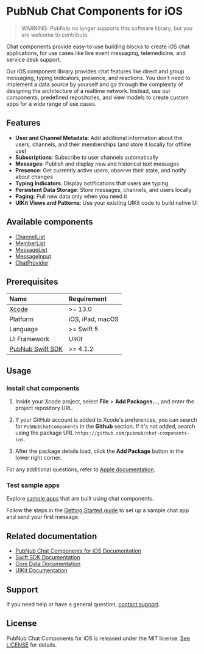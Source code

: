 # PubNub Chat Components for iOS

> WARNING: PubNub no longer supports this software library, but you are welcome to contribute.

Chat components provide easy-to-use building blocks to create iOS chat applications, for use cases like live event messaging, telemedicine, and service desk support.

Our iOS component library provides chat features like direct and group messaging, typing indicators, presence, and reactions.  You don't need to implement a data source by yourself and go through the complexity of designing the architecture of a realtime network. Instead, use our components, predefined repositories, and view models to create custom apps for a wide range of use cases.

## Features

* **User and Channel Metadata**: Add additional information about the users, channels, and their memberships (and store it locally for offline use)
* **Subscriptions**: Subscribe to user channels automatically
* **Messages**: Publish and display new and historical text messages
* **Presence**: Get currently active users, observe their state, and notify about changes
* **Typing Indicators**: Display notifications that users are typing
* **Persistent Data Storage**: Store messages, channels, and users locally
* **Paging**: Pull new data only when you need it
* **UIKit Views and Patterns**: Use your existing UIKit code to build native UI

## Available components

* [ChannelList](https://www.pubnub.com/docs/chat/community-supported/ios/ui-components#channellist)
* [MemberList](https://www.pubnub.com/docs/chat/community-supported/ios/ui-components#memberlist)
* [MessageList](https://www.pubnub.com/docs/chat/community-supported/ios/ui-components#messagelist)
* [MessageInput](https://www.pubnub.com/docs/chat/community-supported/ios/ui-components#messageinput)
* [ChatProvider](https://www.pubnub.com/docs/chat/community-supported/ios/chat-provider)

## Prerequisites

| Name | Requirement |
| :--- | :------ |
| [Xcode](https://developer.apple.com/xcode/resources/) | >= 13.0 |
| Platform | iOS, iPad, macOS |
| Language | >= Swift 5 |
| UI Framework | UIKit |
| [PubNub Swift SDK](https://github.com/pubnub/swift) | >= 4.1.2 |
## Usage

### Install chat components

1. Inside your Xcode project, select **File** > **Add Packages...**, and enter the project repository URL.

1. If your GitHub account is added to Xcode's preferences, you can search for `PubNubChatComponents` in the **Github** section. If it's not added, search using the package URL `https://github.com/pubnub/chat-components-ios`.

1. After the package details load, click the **Add Package** button in the lower right corner.

For any additional questions, refer to [Apple documentation](https://developer.apple.com/documentation/swift_packages/adding_package_dependencies_to_your_app).
### Test sample apps

Explore [sample apps](https://github.com/pubnub/chat-components-ios-examples/blob/master/README.md) that are built using chat components.

Follow the steps in the [Getting Started guide](https://www.pubnub.com/docs/chat/community-supported/ios) to set up a sample chat app and send your first message.

## Related documentation

* [PubNub Chat Components for iOS Documentation](https://www.pubnub.com/docs/chat/community-supported/ios)
* [Swift SDK Documentation](https://www.pubnub.com/docs/sdks/swift)
* [Core Data Documentation](https://developer.apple.com/documentation/coredata)
* [UIKit Documentation](https://developer.apple.com/documentation/uikit/)

## Support

If you need help or have a general question, [contact support](mailto:support@pubnub.com).

## License

PubNub Chat Components for iOS is released under the MIT license.
[See LICENSE](https://github.com/pubnub/chat-components-ios/blob/master/LICENSE) for details.

